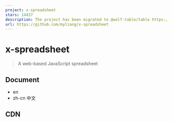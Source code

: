 ```yaml
---
project: x-spreadsheet
stars: 14437
description: The project has been migrated to @wolf-table/table https://github.com/wolf-table/table
url: https://github.com/myliang/x-spreadsheet
---
```


x-spreadsheet
=============

> A web-based JavaScript spreadsheet

Document
--------

-   en
-   zh-cn 中文

CDN
---

<link rel\="stylesheet" href\="https://unpkg.com/x-data-spreadsheet@1.1.5/dist/xspreadsheet.css"\>
<script src\="https://unpkg.com/x-data-spreadsheet@1.1.5/dist/xspreadsheet.js"\></script\>

<script\>
   x\_spreadsheet('#xspreadsheet');
</script\>

NPM
---

npm install x-data-spreadsheet

<div id\="x-spreadsheet-demo"\></div\>

import Spreadsheet from "x-data-spreadsheet";
// If you need to override the default options, you can set the override
// const options = {};
// new Spreadsheet('#x-spreadsheet-demo', options);
const s \= new Spreadsheet("#x-spreadsheet-demo")
  .loadData({}) // load data
  .change(data \=> {
    // save data to db
  });

// data validation
s.validate()

// default options
{
  mode: 'edit', // edit | read
  showToolbar: true,
  showGrid: true,
  showContextmenu: true,
  view: {
    height: () \=> document.documentElement.clientHeight,
    width: () \=> document.documentElement.clientWidth,
  },
  row: {
    len: 100,
    height: 25,
  },
  col: {
    len: 26,
    width: 100,
    indexWidth: 60,
    minWidth: 60,
  },
  style: {
    bgcolor: '#ffffff',
    align: 'left',
    valign: 'middle',
    textwrap: false,
    strike: false,
    underline: false,
    color: '#0a0a0a',
    font: {
      name: 'Helvetica',
      size: 10,
      bold: false,
      italic: false,
    },
  },
}

import | export xlsx
--------------------

https://github.com/SheetJS/sheetjs/tree/master/demos/xspreadsheet#saving-data

thanks https://github.com/SheetJS/sheetjs

Bind events
-----------

const s \= new Spreadsheet("#x-spreadsheet-demo")
// event of click on cell
s.on('cell-selected', (cell, ri, ci) \=> {});
s.on('cells-selected', (cell, { sri, sci, eri, eci }) \=> {});
// edited on cell
s.on('cell-edited', (text, ri, ci) \=> {});

update cell-text
----------------

const s \= new Spreadsheet("#x-spreadsheet-demo")
// cellText(ri, ci, text, sheetIndex = 0)
s.cellText(5, 5, 'xxxx').cellText(6, 5, 'yyy').reRender();

get cell and cell-style
-----------------------

const s \= new Spreadsheet("#x-spreadsheet-demo")
// cell(ri, ci, sheetIndex = 0)
s.cell(ri, ci);
// cellStyle(ri, ci, sheetIndex = 0)
s.cellStyle(ri, ci);

Internationalization
--------------------

// npm 
import Spreadsheet from 'x-data-spreadsheet';
import zhCN from 'x-data-spreadsheet/dist/locale/zh-cn';

Spreadsheet.locale('zh-cn', zhCN);
new Spreadsheet(document.getElementById('xss-demo'));

<!-- Import via CDN -->
<link rel\="stylesheet" href\="https://unpkg.com/x-data-spreadsheet@1.1.5/dist/xspreadsheet.css"\>
<script src\="https://unpkg.com/x-data-spreadsheet@1.1.5/dist/xspreadsheet.js"\></script\>
<script src\="https://unpkg.com/x-data-spreadsheet@1.1.5/dist/locale/zh-cn.js"\></script\>

<script\>
  x\_spreadsheet.locale('zh-cn');
</script\>

Features
--------

-   Undo & Redo
-   Paint format
-   Clear format
-   Format
-   Font
-   Font size
-   Font bold
-   Font italic
-   Underline
-   Strike
-   Text color
-   Fill color
-   Borders
-   Merge cells
-   Align
-   Text wrapping
-   Freeze cell
-   Functions
-   Resize row-height, col-width
-   Copy, Cut, Paste
-   Autofill
-   Insert row, column
-   Delete row, column
-   hide row, column
-   multiple sheets
-   print
-   Data validations

Development
-----------

```
git clone https://github.com/myliang/x-spreadsheet.git
cd x-spreadsheet
npm install
npm run dev
```

Open your browser and visit http://127.0.0.1:8080.

Browser Support
---------------

Modern browsers(chrome, firefox, Safari).

LICENSE
-------

MIT

